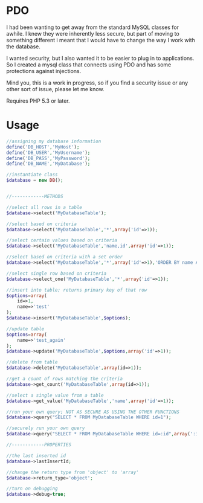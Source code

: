 PDO
===
I had been wanting to get away from the standard MySQL classes for awhile. I knew they were inherently less secure, but part of moving to something different i meant that I would have to change the way I work with the database.

I wanted security, but I also wanted it to be easier to plug in to applications. So I created a mysql class that connects using PDO and has some protections against injections.

Mind you, this is a work in progress, so if you find a security issue or any other sort of issue, please let me know.

Requires PHP 5.3 or later.

Usage
===
`````php
//assigning my database information
define('DB_HOST','MyHost');
define('DB_USER','MyUsername');
define('DB_PASS','MyPassword');
define('DB_NAME','MyDatabase');

//instantiate class
$database = new DB();


//------------METHODS

//select all rows in a table
$database->select('MyDatabaseTable');

//select based on criteria
$database->select('MyDatabaseTable','*',array('id'=>1));

//select certain values based on criteria
$database->select('MyDatabaseTable','name,id',array('id'=>1));

//select based on criteria with a set order
$database->select('MyDatabaseTable','*',array('id'=>1),'ORDER BY name ASC');

//select single row based on criteria
$database->select_one('MyDatabaseTable','*',array('id'=>1));

//insert into table; returns primary key of that row
$options=array(
    id=>1,
    name=>'test'
);
$database->insert('MyDatabaseTable',$options);

//update table
$options=array(
    name=>'test_again'
);
$database->update('MyDatabaseTable',$options,array('id'=>1));

//delete from table
$database->delete('MyDatabaseTable',array(id=>1));

//get a count of rows matching the criteria
$database->get_count('MyDatabaseTable',array(id=>1));

//select a single value from a table
$database->get_value('MyDatabaseTable','name',array('id'=>1));

//run your own query; NOT AS SECURE AS USING THE OTHER FUNCTIONS
$database->query("SELECT * FROM MyDatabaseTable WHERE id=1");

//securely run your own query
$database->query("SELECT * FROM MyDatabaseTable WHERE id=:id",array(':id'=>1));

//------------PROPERTIES

//the last inserted id
$database->lastInsertId;

//change the return type from 'object' to 'array'
$database->return_type='object';

//turn on debugging
$database->debug=true;
`````
